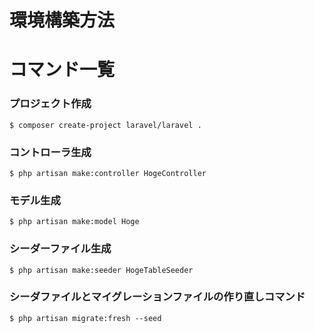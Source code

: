 # 環境構築方法


# コマンド一覧

### プロジェクト作成

```
$ composer create-project laravel/laravel .
```

### コントローラ生成

```
$ php artisan make:controller HogeController
```

### モデル生成

```
$ php artisan make:model Hoge
```

### シーダーファイル生成

```
$ php artisan make:seeder HogeTableSeeder
```

### シーダファイルとマイグレーションファイルの作り直しコマンド

```
$ php artisan migrate:fresh --seed
```


